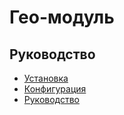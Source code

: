 Гео-модуль
===

## Руководство

* [Установка](install.md)
* [Конфигурация](config.md)
* [Руководство](guide.md)
